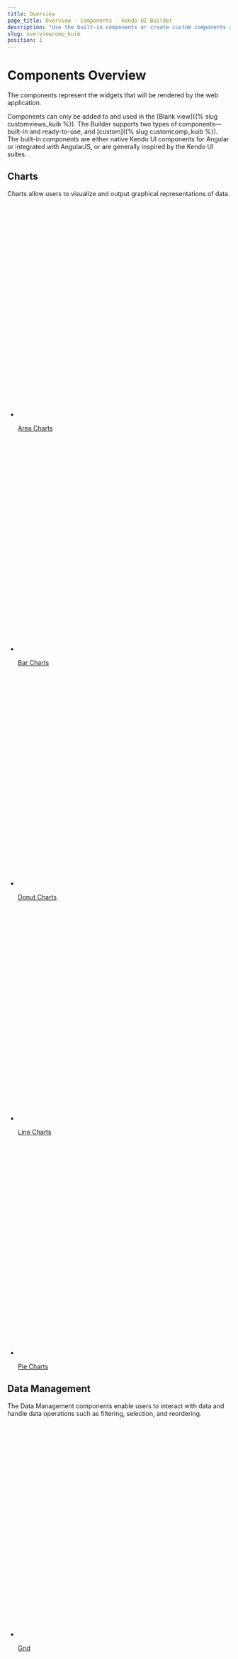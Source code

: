 ```yaml
---
title: Overview
page_title: Overview - Components - Kendo UI Builder
description: "Use the built-in components or create custom components and implement them in your project when working with the Kendo UI Builder tool for creating and managing Angular and AngularJS-based web applications."
slug: overviewcomp_kuib
position: 1
---
```


# Components Overview

The components represent the widgets that will be rendered by the web application.

Components can only be added to and used in the [Blank view]({% slug customviews_kuib %}). The Builder supports two types of components&mdash;built-in and ready-to-use, and [custom]({% slug customcomp_kuib %}). The built-in components are either native Kendo UI components for Angular or integrated with AngularJS, or are generally inspired by the Kendo UI suites.

<div class="container-fluid">
<div class="row separator-bottom">
<div class="col-md-4 card-list-info">
    <h2>Charts</h2>
    <p>Charts allow users to visualize and output graphical representations of data.</p>
</div>
<div class="col-md-8">
    <ul class="card-list row">
    <li class="col-xs-4 col-md-3">
        <a href="">
           <svg id="area" viewBox="0 0 70 70">
                <defs>
                    <linearGradient id="gradient" x1="0%" y1="0%" x2="0%" y2="100%">
                    <stop offset="0%" stop-color="#ffab09" />
                        <stop offset="70%" stop-color="#ff6358" />
                        <stop offset="100%" stop-color="#dd3169" />
                    </linearGradient>
                </defs>
                <path d="..." />
            </svg>
            <p>Area Charts</p>
        </a>
    </li><li class="col-xs-4 col-md-3">
            <a href="">
               <svg id="area" viewBox="0 0 70 70">
                    <defs>
                        <linearGradient id="gradient" x1="0%" y1="0%" x2="0%" y2="100%">
                        <stop offset="0%" stop-color="#ffab09" />
                            <stop offset="70%" stop-color="#ff6358" />
                            <stop offset="100%" stop-color="#dd3169" />
                        </linearGradient>
                    </defs>
                    <path d="..." />
                </svg>
                <p>Bar Charts</p>
            </a>
        </li><li class="col-xs-4 col-md-3">
            <a href="">
                <svg id="bar" viewBox="0 0 70 70">
                    <path d="..." />
                </svg>
                <p>Donut Charts</p>
            </a>
        </li><li class="col-xs-4 col-md-3">
            <a href="">
                <svg id="boxplot" viewBox="0 0 70 70">
                    <path class="cls-1" d="..." />
                </svg>
                <p>Line Charts</p>
            </a>
          </li><li class="col-xs-4 col-md-3">
              <a href="">
                 <svg id="area" viewBox="0 0 70 70">
                      <defs>
                          <linearGradient id="gradient" x1="0%" y1="0%" x2="0%" y2="100%">
                          <stop offset="0%" stop-color="#ffab09" />
                              <stop offset="70%" stop-color="#ff6358" />
                              <stop offset="100%" stop-color="#dd3169" />
                          </linearGradient>
                      </defs>
                      <path d="..." />
                  </svg>
                  <p>Pie Charts</p>
              </a>
          </li>
        </ul>
</div>
</div>
<div class="row separator-bottom">
<div class="col-md-4 card-list-info">
    <h2>Data Management</h2>
    <p>The Data Management components enable users to interact with data and handle data operations such as filtering, selection, and reordering.</p>
</div>
<div class="col-md-8">
    <ul class="card-list row">
    <li class="col-xs-4 col-md-3">
        <a href="">
            <svg id="grid" viewBox="0 0 70 70">
                <path d="..." />
            </svg>
            <p>Grid</p>
        </a>
    </li><li class="col-xs-4 col-md-3">
        <a href="">
            <svg id="lisview" viewBox="0 0 70 70">
                <path d="..." />
            </svg>
            <p>ListView</p>
        </a>
    </li>
  </ul>
</div>
</div>
<div class="row separator-bottom">
<div class="col-md-4 card-list-info">
    <h2>Editors</h2>
    <p>The Editors components help users create, edit, and save files.</p>
</div>
<div class="col-md-8">
    <ul class="card-list row">
    <li class="col-xs-4 col-md-3">
        <a href="">
            <svg id="pie" viewBox="0 0 70 70">
                <path d="..." />
            </svg>
            <p>Auto Complete</p>
        </a>
    </li><li class="col-xs-4 col-md-3">
        <a href="">
            <svg id="donut" viewBox="0 0 70 70">
                <path d="..." />
            </svg>
            <p>Boolean Radio Button List</p>
        </a>
    </li><li class="col-xs-4 col-md-3">
        <a href="">
            <svg id="donut" viewBox="0 0 70 70">
                <path d="..." />
            </svg>
            <p>Check Box</p>
        </a>
    </li><li class="col-xs-4 col-md-3">
        <a href="">
            <svg id="donut" viewBox="0 0 70 70">
                <path d="..." />
            </svg>
            <p>ComboBox</p>
        </a>
    </li><li class="col-xs-4 col-md-3">
        <a href="">
            <svg id="donut" viewBox="0 0 70 70">
                <path d="..." />
            </svg>
            <p>Currency TextBox</p>
        </a>
    </li><li class="col-xs-4 col-md-3">
        <a href="">
            <svg id="donut" viewBox="0 0 70 70">
                <path d="..." />
            </svg>
            <p>DatePicker</p>
        </a>
    </li><li class="col-xs-4 col-md-3">
        <a href="">
            <svg id="donut" viewBox="0 0 70 70">
                <path d="..." />
            </svg>
            <p>DateTimePicker</p>
        </a>
    </li><li class="col-xs-4 col-md-3">
        <a href="">
            <svg id="donut" viewBox="0 0 70 70">
                <path d="..." />
            </svg>
            <p>Disabled TextBox</p>
        </a>
    </li><li class="col-xs-4 col-md-3">
        <a href="">
            <svg id="donut" viewBox="0 0 70 70">
                <path d="..." />
            </svg>
            <p>DropDownList</p>
        </a>
    </li><li class="col-xs-4 col-md-3">
        <a href="">
            <svg id="donut" viewBox="0 0 70 70">
                <path d="..." />
            </svg>
            <p>Editor</p>
        </a>
    </li><li class="col-xs-4 col-md-3">
        <a href="">
            <svg id="donut" viewBox="0 0 70 70">
                <path d="..." />
            </svg>
            <p>Email TextBox</p>
        </a>
    </li><li class="col-xs-4 col-md-3">
        <a href="">
            <svg id="integertextbox" viewBox="0 0 70 70">
                <path d="..." />
            </svg>
            <p>Integer TextBox</p>
        </a>
    </li><li class="col-xs-4 col-md-3">
        <a href="">
            <svg id="label" viewBox="0 0 70 70">
                <path d="..." />
            </svg>
            <p>Label</p>
        </a>
    </li><li class="col-xs-4 col-md-3">
        <a href="">
            <svg id="askedtexbox" viewBox="0 0 70 70">
                <path d="..." />
            </svg>
            <p>MaskedTextBox</p>
        </a>
    </li><li class="col-xs-4 col-md-3">
        <a href="">
            <svg id="donut" viewBox="0 0 70 70">
                <path d="..." />
            </svg>
            <p>NumericTextBox</p>
        </a>
    </li><li class="col-xs-4 col-md-3">
        <a href="">
            <svg id="donut" viewBox="0 0 70 70">
                <path d="..." />
            </svg>
            <p>Password TextBox</p>
        </a>
    </li><li class="col-xs-4 col-md-3">
        <a href="">
            <svg id="donut" viewBox="0 0 70 70">
                <path d="..." />
            </svg>
            <p>Percent TextBox</p>
        </a>
    </li><li class="col-xs-4 col-md-3">
        <a href="">
            <svg id="donut" viewBox="0 0 70 70">
                <path d="..." />
            </svg>
            <p>Percent Value TextBox</p>
        </a>
    </li><li class="col-xs-4 col-md-3">
        <a href="">
            <svg id="donut" viewBox="0 0 70 70">
                <path d="..." />
            </svg>
            <p>Phone TextBox</p>
        </a>
    </li><li class="col-xs-4 col-md-3">
        <a href="">
            <svg id="donut" viewBox="0 0 70 70">
                <path d="..." />
            </svg>
            <p>Radio Button List</p>
        </a>
    </li><li class="col-xs-4 col-md-3">
        <a href="">
            <svg id="donut" viewBox="0 0 70 70">
                <path d="..." />
            </svg>
            <p>Slider</p>
        </a>
    </li><li class="col-xs-4 col-md-3">
        <a href="">
            <svg id="donut" viewBox="0 0 70 70">
                <path d="..." />
            </svg>
            <p>TextArea</p>
        </a>
    </li><li class="col-xs-4 col-md-3">
        <a href="">
            <svg id="donut" viewBox="0 0 70 70">
                <path d="..." />
            </svg>
            <p>TextBox</p>
        </a>
    </li><li class="col-xs-4 col-md-3">
        <a href="">
            <svg id="donut" viewBox="0 0 70 70">
                <path d="..." />
            </svg>
            <p>Time Picker</p>
        </a>
    </li>
  </ul>
</div>
</div>
<div class="row separator-bottom">
<div class="col-md-4 card-list-info">
    <h2>Layout</h2>
    <p>The custom views are blank views which allow a full-scale customization and implementation of specific project requirements.</p>
</div>
<div class="col-md-8">
    <ul class="card-list row">
    <li class="col-xs-4 col-md-3">
        <a href="">
            <svg id="pie" viewBox="0 0 70 70">
                <path d="..." />
            </svg>
            <p>Row</p>
          </a>
        </li><li class="col-xs-4 col-md-3">
          <a href="">
              <svg id="pie" viewBox="0 0 70 70">
                  <path d="..." />
              </svg>
              <p>Col</p>
          </a>
      </li>
  </ul>
</div>
</div>
<div class="row separator-bottom">
<div class="col-md-4 card-list-info">
    <h2>Media</h2>
    <p>The Media components display visual or dynamic content in a user-friendly way.</p>
</div>
<div class="col-md-8">
    <ul class="card-list row">
    <li class="col-xs-4 col-md-3">
        <a href="">
            <svg id="pie" viewBox="0 0 70 70">
                <path d="..." />
            </svg>
            <p>Image</p>
       </a>
    </li>
  </ul>
</div>
</div>
<div class="row separator-bottom">
<div class="col-md-4 card-list-info">
  <h2>Navigation</h2>
  <p>The Navigation components display data in a particular, usually hierarchical, order so that it is easier to trace the relations between the data.</p>
</div>
<div class="col-md-8">
  <ul class="card-list row">
  <li class="col-xs-4 col-md-3">
      <a href="">
          <svg id="pie" viewBox="0 0 70 70">
              <path d="..." />
          </svg>
          <p>Button</p>
        </a>
  </li><li class="col-xs-4 col-md-3">
      <a href="">
          <svg id="pie" viewBox="0 0 70 70">
              <path d="..." />
          </svg>
          <p>Expander</p>
        </a>
  </li><li class="col-xs-4 col-md-3">
      <a href="">
          <svg id="pie" viewBox="0 0 70 70">
              <path d="..." />
          </svg>
          <p>Tab Strip</p>
        </a>
  </li><li class="col-xs-4 col-md-3">
      <a href="">
          <svg id="pie" viewBox="0 0 70 70">
              <path d="..." />
          </svg>
          <p>Toolbar</p>
        </a>
      </li>
    </ul>
</div>
</div>
<div class="row separator-bottom">
<div class="col-md-4 card-list-info">
      <h2>Schedulers</h2>
      <p>The Schedulers display and help manage tasks and appointments.</p>
</div>
<div class="col-md-8">
      <ul class="card-list row">
      <li class="col-xs-4 col-md-3">
          <a href="">
              <svg id="pie" viewBox="0 0 70 70">
                  <path d="..." />
              </svg>
              <p>Calendar</p>
            </a>
      </li>
  </ul>
</div>
</div>
<div class="row separator-bottom">
<div class="col-md-4 card-list-info">
    <h2>Custom</h2>
    <p>The custom views are blank views which allow a full-scale customization and implementation of specific project requirements.</p>
</div>
<div class="col-md-8">
    <ul class="card-list row">
    <li class="col-xs-4 col-md-3">
        <a href="">
            <svg id="pie" viewBox="0 0 70 70">
                <path d="..." />
            </svg>
            <p>Blank</p>
          </a>
        </li>
      </ul>
</div>
</div>
</div>

## Suggested Links

* [Blank View]({% slug customviews_kuib %})
